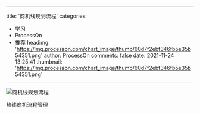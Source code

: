 
---
title: '商机线规划流程'
categories: 
 - 学习
 - ProcessOn
 - 推荐
headimg: 'https://img.processon.com/chart_image/thumb/60d7f2ebf346fb5e35b54351.png'
author: ProcessOn
comments: false
date: 2021-11-24 13:25:41
thumbnail: 'https://img.processon.com/chart_image/thumb/60d7f2ebf346fb5e35b54351.png'
---

<div>   
<img class="thumb" alt="商机线规划流程" src="https://img.processon.com/chart_image/thumb/60d7f2ebf346fb5e35b54351.png" referrerpolicy="no-referrer">
<p>热线商机流程管理</p>  
</div>
            